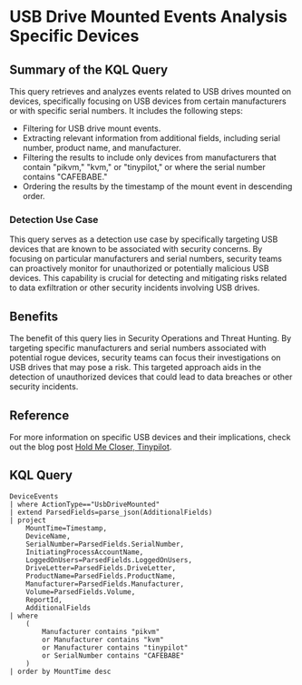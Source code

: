 
# USB Drive Mounted Events Analysis Specific Devices
## Summary of the KQL Query

This query retrieves and analyzes events related to USB drives mounted on devices, specifically focusing on USB devices from certain manufacturers or with specific serial numbers. It includes the following steps:

- Filtering for USB drive mount events.
- Extracting relevant information from additional fields, including serial number, product name, and manufacturer.
- Filtering the results to include only devices from manufacturers that contain "pikvm," "kvm," or "tinypilot," or where the serial number contains "CAFEBABE."
- Ordering the results by the timestamp of the mount event in descending order.


### Detection Use Case

This query serves as a detection use case by specifically targeting USB devices that are known to be associated with security concerns. By focusing on particular manufacturers and serial numbers, security teams can proactively monitor for unauthorized or potentially malicious USB devices. This capability is crucial for detecting and mitigating risks related to data exfiltration or other security incidents involving USB drives.

## Benefits

The benefit of this query lies in Security Operations and Threat Hunting. By targeting specific manufacturers and serial numbers associated with potential rogue devices, security teams can focus their investigations on USB drives that may pose a risk. This targeted approach aids in the detection of unauthorized devices that could lead to data breaches or other security incidents.


## Reference

For more information on specific USB devices and their implications, check out the blog post [Hold Me Closer, Tinypilot](https://blog.grumpygoose.io/hold-me-closer-tinypilot-62360203290f).


## KQL Query

```kql
DeviceEvents
| where ActionType=="UsbDriveMounted"
| extend ParsedFields=parse_json(AdditionalFields)
| project
    MountTime=Timestamp, 
    DeviceName,
    SerialNumber=ParsedFields.SerialNumber, 
    InitiatingProcessAccountName, 
    LoggedOnUsers=ParsedFields.LoggedOnUsers,
    DriveLetter=ParsedFields.DriveLetter, 
    ProductName=ParsedFields.ProductName, 
    Manufacturer=ParsedFields.Manufacturer,
    Volume=ParsedFields.Volume, 
    ReportId,
    AdditionalFields
| where
    (
        Manufacturer contains "pikvm"
        or Manufacturer contains "kvm"
        or Manufacturer contains "tinypilot"
        or SerialNumber contains "CAFEBABE"
    )
| order by MountTime desc
